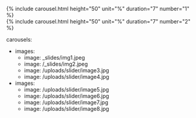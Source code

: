 {% include carousel.html height="50" unit="%" duration="7" number="1" %}  
{% include carousel.html height="50" unit="%" duration="7" number="2" %}  

carousels:
  - images: 
    - image: _slides/img1.jpeg
    - image: /_slides/img2.jpeg
    - image: /uploads/slider/image3.jpg
    - image: /uploads/slider/image4.jpg
  - images: 
    - image: /uploads/slider/image5.jpg
    - image: /uploads/slider/image6.jpg
    - image: /uploads/slider/image7.jpg
    - image: /uploads/slider/image8.jpg

